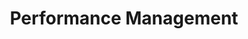 ---
layout: sub-service
order: 5
title: "Performance Management"
parent: "Strategy"
description: "SLKone's Performance Management services help your organization align individual and team performance with strategic goals, driving continuous improvement and achieving operational excellence."
intro: "[Introductory text from Siteplanning-SLKone.md aligned with Performance Management.]"
approach: "We develop and implement robust performance management systems that track, measure, and enhance performance across your organization. Our data-driven approach ensures that performance metrics are aligned with your strategic objectives, enabling informed decision-making and fostering a culture of continuous improvement."
focus_areas:
  - title: "KPI Development"
    content: "Identify and define key performance indicators that align with your strategic goals and drive business success."
  - title: "Performance Measurement Systems"
    content: "Design and implement systems to track and report on performance metrics in real-time."
  - title: "Incentive Alignment"
    content: "Develop compensation and incentive structures that motivate and align employee performance with company objectives."
  - title: "Performance Review Processes"
    content: "Establish effective performance review processes that facilitate continuous feedback and development."
  - title: "Performance Culture Development"
    content: "Foster a high-performance culture that encourages accountability, excellence, and ongoing improvement."
why_choose:
  - "Strategic Alignment: Ensuring performance metrics drive your business objectives."
  - "Comprehensive Systems: Robust performance measurement and management systems."
  - "Expert Implementation: Experienced consultants who guide you every step of the way."
  - "Continuous Improvement: Fostering a culture of ongoing performance enhancement."
cta: "Contact us to learn how our Performance Management services can align your team's efforts with your strategic goals and drive organizational excellence."
---